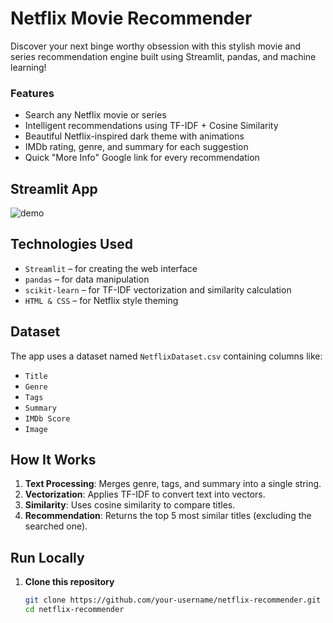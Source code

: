 # Netflix Movie Recommender

Discover your next binge worthy obsession with this stylish movie and series recommendation engine built using Streamlit, pandas, and machine learning!

### Features

- Search any Netflix movie or series
- Intelligent recommendations using TF-IDF + Cosine Similarity
- Beautiful Netflix-inspired dark theme with animations
- IMDb rating, genre, and summary for each suggestion
- Quick "More Info" Google link for every recommendation


## Streamlit App

![demo](https://via.placeholder.com/800x400.png?text=Demo+Screenshot)



## Technologies Used

- `Streamlit` – for creating the web interface
- `pandas` – for data manipulation
- `scikit-learn` – for TF-IDF vectorization and similarity calculation
- `HTML & CSS` – for Netflix style theming


## Dataset

The app uses a dataset named `NetflixDataset.csv` containing columns like:
- `Title`
- `Genre`
- `Tags`
- `Summary`
- `IMDb Score`
- `Image`

## How It Works

1. **Text Processing**: Merges genre, tags, and summary into a single string.
2. **Vectorization**: Applies TF-IDF to convert text into vectors.
3. **Similarity**: Uses cosine similarity to compare titles.
4. **Recommendation**: Returns the top 5 most similar titles (excluding the searched one).

## Run Locally

1. **Clone this repository**
   ```bash
   git clone https://github.com/your-username/netflix-recommender.git
   cd netflix-recommender
